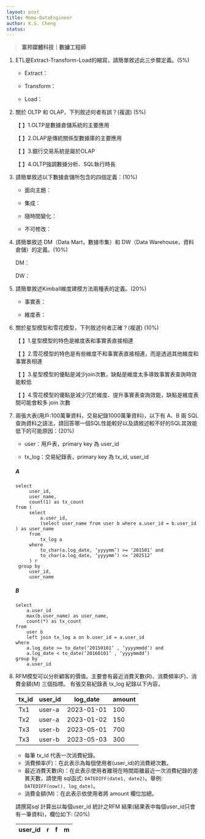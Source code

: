 ```yaml
---
layout: post
title: Momo-DataEngineer
author: K.S. Cheng
status: 
---
```


> **富邦媒體科技｜數據工程師**


1. ETL是Extract-Transform-Load的縮寫，請簡單敘述此三步驟定義。(5%)

    - Extract：
      
    - Transform：
      
    - Load：


2. 關於 OLTP 和 OLAP，下列敘述何者有誤？(複選) (5%)

 	【	】1.OLTP是數據倉儲系統的主要應用

    【	】2.OLAP是傳統關係型數據庫的主要應用
   
	【	】3.銀行交易系統是屬於OLAP

    【	】4.OLTP強調數據分析、SQL執行時長


3. 請簡單敘述以下數據倉儲所包含的四個定義：(10%)

    - 面向主題：
    
    - 集成：
    
    - 隨時間變化：
    
    - 不可修改：


4. 請簡單敘述 DM（Data Mart，數據市集）和 DW（Data Warehouse，資料倉儲）的定義。(10%)

	DM：

	DW：


5. 請簡單敘述Kimball維度建模方法兩種表的定義。(20%)

    - 事實表：

    - 維度表：


6. 關於星型模型和雪花模型，下列敘述何者正確？(複選) (10%)

 	【	】1.星型模型的特色是維度表和事實表直接相連

    【	】2.雪花模型的特色是有些維度不和事實表直接相連，而是透過其他維度和事實表相連
   
	【	】3.星型模型的優點是減少join次數，缺點是維度太多導致事實表查詢時效能較低

	【	】4.雪花模型的優點是減少冗於維度、提升事實表查詢效能，缺點是維度表間可能會較多 join 次數


7. 兩張大表(用戶:100萬筆資料，交易紀錄1000萬筆資料)，以下有 A、B 兩 SQL 查詢資料之語法，請回答哪一個SQL性能較好以及請敘述較不好的SQL其效能低下的可能原因：(20%)

    - user：用戶表，primary key 為 user_id
      
    - tx_log：交易紀錄表，primary key 為 tx_id, user_id
  

   ##### A
   ```
   select 
        user_id,
        user_name,
        count(1) as tx_count
   from (
        select 
            a.user_id,
            (select user_name from user b where a.user_id = b.user_id ) as user_name
        from 
            tx_log a 
        where 
            to_char(a.log_date, ‘yyyymm’) >= ‘201501’ and 
            to_char(a.log_date, ‘yyyymm’) <= ‘202512’  
        ) r 
    group by 
        user_id,
        user_name
   ```

   ##### B
    ```
    select 
        a.user_id
        max(b.user_name) as user_name,
        count(*) as tx_count
    from
        user b 
        left join tx_log a on b.user_id = a.user_id
    where 
        a.log_date >= to_date(‘20150101’ , ‘yyyymmdd’) and
        a.log_date < to_date(‘20160101’ , ‘yyyymmdd’)
    group by 
        a.user_id
    ```


8. RFM模型可以分析顧客的價值。主要會有最近消費天數(R)、消費頻率(F)、消費金額(M) 三個指標。
有張交易紀錄表 tx_log 紀錄以下內容，

   | tx_id | user_id  | log_date      | amount |
   |-------|----------|---------------|--------|
   | Tx1   | user-a   | 2023-01-01    | 100    | 
   | Tx2   | user-a   | 2023-01-02    | 150    | 
   | Tx3   | user-b   | 2023-05-01    | 700     | 
   | Tx3   | user-b   | 2023-05-03    | 300     | 

    - 每筆 tx_id 代表一次消費紀錄。
    - 消費頻率(F)：在此表示為每個使用者(user_id)的消費總次數。
    - 最近消費天數(R)：在此表示使用者離現在時間距離最近一次消費紀錄的差異天數，請使用 sql函式: `DATEDIFF(date1, date2)`。舉例: `DATEDIFF(now(), log_date)`。
    - 消費金額(M)：在此表示依使用者將 amount 欄位加總。

    請撰寫sql 計算出以每個user_id 統計之RFM 結果(結果表中每個user_id只會有一筆資料)，欄位如下: (20%)

   | user_id | r        | f             | m      |
   |---------|----------|---------------|--------|
